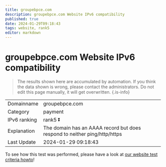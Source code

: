 ```yaml
---
title: groupebpce.com
description: groupebpce.com Website IPv6 compatibility
published: true
date: 2024-01-29T09:18:43
tags: website, rank5
editor: markdown
---
```


# groupebpce.com Website IPv6 compatibility

> The results shown here are accumulated by automation. If you think the data shown is wrong, please contact the administrators. 
> Do not edit this page manually, it will get overwritten.
{.is-info}


|   |   |
| - | - |
| Domainname | groupebpce.com
| Category | payment |
| IPv6 ranking | rank5 :arrow_double_down: |
| Explanation | The domain has an AAAA record but does respond to neither ping/http/https |
| Last Update | 2024-01-29 09:18:43 |

To see how this test was performed, please have a look at [our website test criteria howto](/howto/testcriteria/website)!

